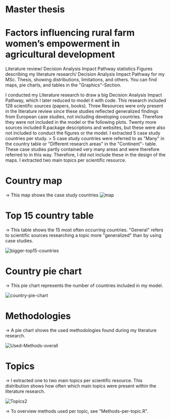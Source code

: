 # Master thesis 
# Factors influencing rural farm women’s empowerment in agricultural development

Literature review/ Decision Analysis Impact Pathway statistics
Figures describing my literature research/ Decision Analysis Impact Pathway for my MSc. Thesis, showing distributions, limitations, and others. You can find maps, pie charts, and tables in the "Graphics"-Section.

I conducted my Literature research to draw a big Decision Analysis Impact Pathway, which I later reduced to model it with code. This research included 128 scientific sources (papers, books). Three Resources were only present in the literature review since these studies reflected generalized findings from European case studies, not including developing countries. Therefore they were not included in the model or the following plots.
Twenty more sources included R.package descriptions and websites, but these were also not included to conduct the figures or the model. I extracted 5 case study countries per study. > 5 case study countries were referred to as "Many" in the country table or "Different research areas" in the "Continent"- table. These case studies partly contained very many areas and were therefore referred to in this way. Therefore, I did not include these in the design of the maps.
I extracted two main topics per scientific resource.

# Country map
-> This map shows the case study countries
![map](https://user-images.githubusercontent.com/82711784/167099936-ef0ec34a-f797-4888-82d8-3a079352cb2d.png)


# Top 15 country table
-> This table shows the 15 most often occurring countries. "General" refers to scientific sources researching a topic more "generalized" than by using case studies.

![bigger-top15-countries](https://user-images.githubusercontent.com/82711784/167107921-e82d6493-d3bf-45c0-a0bd-3a623a69e2b8.png)


# Country pie chart
-> This pie chart represents the number of countries included in my model.

![country-pie-chart](https://user-images.githubusercontent.com/82711784/167104362-fafc53c6-d816-4584-b376-5344394d3cad.png)


# Methodologies
-> A pie chart shows the used methodologies found during my literature research.

![Used-Methods-overall](https://user-images.githubusercontent.com/82711784/167103660-e5e18f01-a4c3-4b65-a6c7-6f7837699a96.png)


# Topics
-> I extracted one to two main topics per scientific resource. This distribution shows how often which main topics were present within the literature research.

![Topics2](https://user-images.githubusercontent.com/82711784/167103067-1e47b638-3f36-4a85-b44f-3c5921571451.png)


-> To overview methods used per topic, see "Methods-per-topic.R".
